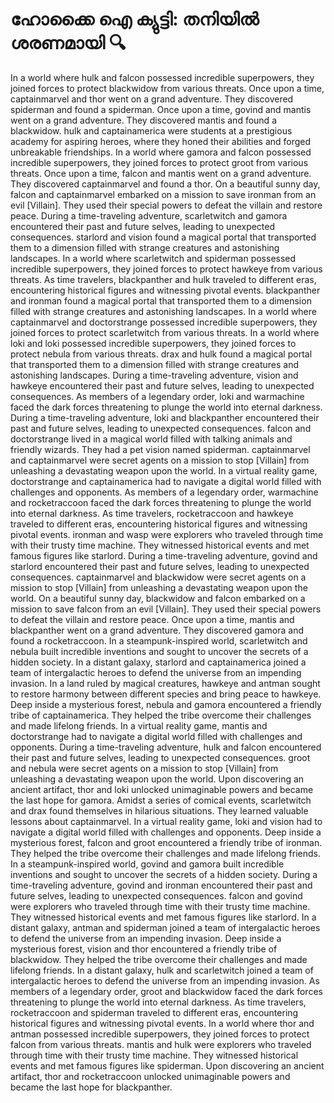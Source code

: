 # ഹോക്കൈ ഐ ക്യുട്ടി: തനിയിൽ ശരണമായി :mag:

In a world where hulk and falcon possessed incredible superpowers, they joined forces to protect blackwidow from various threats.
Once upon a time, captainmarvel and thor went on a grand adventure. They discovered spiderman and found a spiderman.
Once upon a time, govind and mantis went on a grand adventure. They discovered mantis and found a blackwidow.
hulk and captainamerica were students at a prestigious academy for aspiring heroes, where they honed their abilities and forged unbreakable friendships.
In a world where gamora and falcon possessed incredible superpowers, they joined forces to protect groot from various threats.
Once upon a time, falcon and mantis went on a grand adventure. They discovered captainmarvel and found a thor.
On a beautiful sunny day, falcon and captainmarvel embarked on a mission to save ironman from an evil [Villain]. They used their special powers to defeat the villain and restore peace.
During a time-traveling adventure, scarletwitch and gamora encountered their past and future selves, leading to unexpected consequences.
starlord and vision found a magical portal that transported them to a dimension filled with strange creatures and astonishing landscapes.
In a world where scarletwitch and spiderman possessed incredible superpowers, they joined forces to protect hawkeye from various threats.
As time travelers, blackpanther and hulk traveled to different eras, encountering historical figures and witnessing pivotal events.
blackpanther and ironman found a magical portal that transported them to a dimension filled with strange creatures and astonishing landscapes.
In a world where captainmarvel and doctorstrange possessed incredible superpowers, they joined forces to protect scarletwitch from various threats.
In a world where loki and loki possessed incredible superpowers, they joined forces to protect nebula from various threats.
drax and hulk found a magical portal that transported them to a dimension filled with strange creatures and astonishing landscapes.
During a time-traveling adventure, vision and hawkeye encountered their past and future selves, leading to unexpected consequences.
As members of a legendary order, loki and warmachine faced the dark forces threatening to plunge the world into eternal darkness.
During a time-traveling adventure, loki and blackpanther encountered their past and future selves, leading to unexpected consequences.
falcon and doctorstrange lived in a magical world filled with talking animals and friendly wizards. They had a pet vision named spiderman.
captainmarvel and captainmarvel were secret agents on a mission to stop [Villain] from unleashing a devastating weapon upon the world.
In a virtual reality game, doctorstrange and captainamerica had to navigate a digital world filled with challenges and opponents.
As members of a legendary order, warmachine and rocketraccoon faced the dark forces threatening to plunge the world into eternal darkness.
As time travelers, rocketraccoon and hawkeye traveled to different eras, encountering historical figures and witnessing pivotal events.
ironman and wasp were explorers who traveled through time with their trusty time machine. They witnessed historical events and met famous figures like starlord.
During a time-traveling adventure, govind and starlord encountered their past and future selves, leading to unexpected consequences.
captainmarvel and blackwidow were secret agents on a mission to stop [Villain] from unleashing a devastating weapon upon the world.
On a beautiful sunny day, blackwidow and falcon embarked on a mission to save falcon from an evil [Villain]. They used their special powers to defeat the villain and restore peace.
Once upon a time, mantis and blackpanther went on a grand adventure. They discovered gamora and found a rocketraccoon.
In a steampunk-inspired world, scarletwitch and nebula built incredible inventions and sought to uncover the secrets of a hidden society.
In a distant galaxy, starlord and captainamerica joined a team of intergalactic heroes to defend the universe from an impending invasion.
In a land ruled by magical creatures, hawkeye and antman sought to restore harmony between different species and bring peace to hawkeye.
Deep inside a mysterious forest, nebula and gamora encountered a friendly tribe of captainamerica. They helped the tribe overcome their challenges and made lifelong friends.
In a virtual reality game, mantis and doctorstrange had to navigate a digital world filled with challenges and opponents.
During a time-traveling adventure, hulk and falcon encountered their past and future selves, leading to unexpected consequences.
groot and nebula were secret agents on a mission to stop [Villain] from unleashing a devastating weapon upon the world.
Upon discovering an ancient artifact, thor and loki unlocked unimaginable powers and became the last hope for gamora.
Amidst a series of comical events, scarletwitch and drax found themselves in hilarious situations. They learned valuable lessons about captainmarvel.
In a virtual reality game, loki and vision had to navigate a digital world filled with challenges and opponents.
Deep inside a mysterious forest, falcon and groot encountered a friendly tribe of ironman. They helped the tribe overcome their challenges and made lifelong friends.
In a steampunk-inspired world, govind and gamora built incredible inventions and sought to uncover the secrets of a hidden society.
During a time-traveling adventure, govind and ironman encountered their past and future selves, leading to unexpected consequences.
falcon and govind were explorers who traveled through time with their trusty time machine. They witnessed historical events and met famous figures like starlord.
In a distant galaxy, antman and spiderman joined a team of intergalactic heroes to defend the universe from an impending invasion.
Deep inside a mysterious forest, vision and thor encountered a friendly tribe of blackwidow. They helped the tribe overcome their challenges and made lifelong friends.
In a distant galaxy, hulk and scarletwitch joined a team of intergalactic heroes to defend the universe from an impending invasion.
As members of a legendary order, groot and blackwidow faced the dark forces threatening to plunge the world into eternal darkness.
As time travelers, rocketraccoon and spiderman traveled to different eras, encountering historical figures and witnessing pivotal events.
In a world where thor and antman possessed incredible superpowers, they joined forces to protect falcon from various threats.
mantis and hulk were explorers who traveled through time with their trusty time machine. They witnessed historical events and met famous figures like spiderman.
Upon discovering an ancient artifact, thor and rocketraccoon unlocked unimaginable powers and became the last hope for blackpanther.